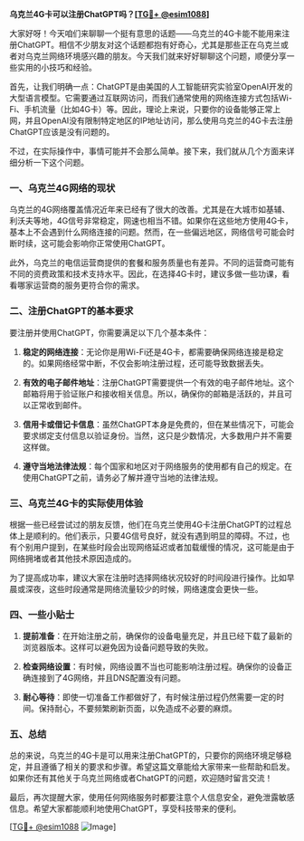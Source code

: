 **乌克兰4G卡可以注册ChatGPT吗？[[TG💪+ @esim1088](https://t.me/s/esim1088)]**

大家好呀！今天咱们来聊聊一个挺有意思的话题——乌克兰的4G卡能不能用来注册ChatGPT。相信不少朋友对这个话题都抱有好奇心，尤其是那些正在乌克兰或者对乌克兰网络环境感兴趣的朋友。今天我们就来好好聊聊这个问题，顺便分享一些实用的小技巧和经验。

首先，让我们明确一点：ChatGPT是由美国的人工智能研究实验室OpenAI开发的大型语言模型。它需要通过互联网访问，而我们通常使用的网络连接方式包括Wi-Fi、手机流量（比如4G卡）等。因此，理论上来说，只要你的设备能够正常上网，并且OpenAI没有限制特定地区的IP地址访问，那么使用乌克兰的4G卡去注册ChatGPT应该是没有问题的。

不过，在实际操作中，事情可能并不会那么简单。接下来，我们就从几个方面来详细分析一下这个问题。

### 一、乌克兰4G网络的现状

乌克兰的4G网络覆盖情况近年来已经有了很大的改善。尤其是在大城市如基辅、利沃夫等地，4G信号非常稳定，网速也相当不错。如果你在这些地方使用4G卡，基本上不会遇到什么网络连接的问题。然而，在一些偏远地区，网络信号可能会时断时续，这可能会影响你正常使用ChatGPT。

此外，乌克兰的电信运营商提供的套餐和服务质量也有差异。不同的运营商可能有不同的资费政策和技术支持水平。因此，在选择4G卡时，建议多做一些功课，看看哪家运营商的服务更符合你的需求。

### 二、注册ChatGPT的基本要求

要注册并使用ChatGPT，你需要满足以下几个基本条件：

1. **稳定的网络连接**：无论你是用Wi-Fi还是4G卡，都需要确保网络连接是稳定的。如果网络经常中断，不仅会影响注册过程，还可能导致数据丢失。
   
2. **有效的电子邮件地址**：注册ChatGPT需要提供一个有效的电子邮件地址。这个邮箱将用于验证账户和接收相关信息。所以，确保你的邮箱是活跃的，并且可以正常收到邮件。

3. **信用卡或借记卡信息**：虽然ChatGPT本身是免费的，但在某些情况下，可能会要求绑定支付信息以验证身份。当然，这只是少数情况，大多数用户并不需要这样做。

4. **遵守当地法律法规**：每个国家和地区对于网络服务的使用都有自己的规定。在使用ChatGPT之前，请务必了解并遵守当地的法律法规。

### 三、乌克兰4G卡的实际使用体验

根据一些已经尝试过的朋友反馈，他们在乌克兰使用4G卡注册ChatGPT的过程总体上是顺利的。他们表示，只要4G信号良好，就没有遇到明显的障碍。不过，也有个别用户提到，在某些时段会出现网络延迟或者加载缓慢的情况，这可能是由于网络拥堵或者其他技术原因造成的。

为了提高成功率，建议大家在注册时选择网络状况较好的时间段进行操作。比如早晨或深夜，这些时段通常是网络流量较少的时候，网络速度会更快一些。

### 四、一些小贴士

1. **提前准备**：在开始注册之前，确保你的设备电量充足，并且已经下载了最新的浏览器版本。这样可以避免因为设备问题导致的失败。

2. **检查网络设置**：有时候，网络设置不当也可能影响注册过程。确保你的设备正确连接到了4G网络，并且DNS配置没有问题。

3. **耐心等待**：即使一切准备工作都做好了，有时候注册过程仍然需要一定的时间。保持耐心，不要频繁刷新页面，以免造成不必要的麻烦。

### 五、总结

总的来说，乌克兰的4G卡是可以用来注册ChatGPT的，只要你的网络环境足够稳定，并且遵循了相关的要求和步骤。希望这篇文章能给大家带来一些帮助和启发。如果你还有其他关于乌克兰网络或者ChatGPT的问题，欢迎随时留言交流！

最后，再次提醒大家，使用任何网络服务时都要注意个人信息安全，避免泄露敏感信息。希望大家都能顺利地使用ChatGPT，享受科技带来的便利。

[[TG💪+ @esim1088](https://t.me/s/esim1088) ![Image](https://i.postimg.cc/4NQfJmqS/Snipaste-2025-05-13-00-14-12.png)]